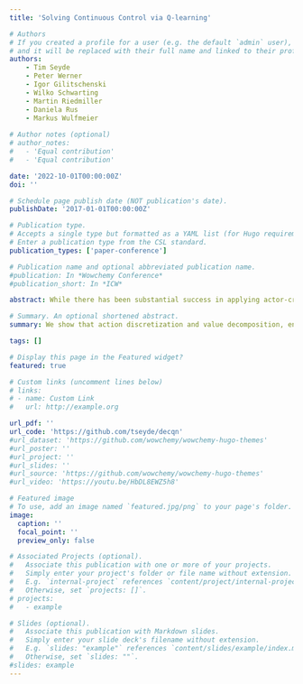 ```yaml
---
title: 'Solving Continuous Control via Q-learning'

# Authors
# If you created a profile for a user (e.g. the default `admin` user), write the username (folder name) here
# and it will be replaced with their full name and linked to their profile.
authors:
    - Tim Seyde
    - Peter Werner
    - Igor Gilitschenski
    - Wilko Schwarting
    - Martin Riedmiller
    - Daniela Rus
    - Markus Wulfmeier
    
# Author notes (optional)
# author_notes:
#   - 'Equal contribution'
#   - 'Equal contribution'

date: '2022-10-01T00:00:00Z'
doi: ''

# Schedule page publish date (NOT publication's date).
publishDate: '2017-01-01T00:00:00Z'

# Publication type.
# Accepts a single type but formatted as a YAML list (for Hugo requirements).
# Enter a publication type from the CSL standard.
publication_types: ['paper-conference']

# Publication name and optional abbreviated publication name.
#publication: In *Wowchemy Conference*
#publication_short: In *ICW*

abstract: While there has been substantial success in applying actor-critic methods to continuous control, simpler critic-only methods such as Q-learning often remain intractable in the associated high-dimensional action spaces. However, most actor-critic methods come at the cost of added complexity`:` heuristics for stabilization, compute requirements as well as wider hyperparameter search spaces. We show that these issues can be largely alleviated via Q-learning by combining action discretization with value decomposition, framing single-agent control as cooperative multi-agent reinforcement learning (MARL). With bang-bang actions, performance of this critic-only approach matches state-of-the-art continuous actor-critic methods when learning from features or pixels. We extend classical bandit examples from cooperative MARL to provide intuition for how decoupled critics leverage state information to coordinate joint optimization, and demonstrate surprisingly strong performance across a wide variety of continuous control tasks.

# Summary. An optional shortened abstract.
summary: We show that action discretization and value decomposition, enables us to scale and apply Q-learning to continuous control tasks. With bang-bang actions alone, the performance of this critic-only approach matches state-of-the-art continuous actor-critic methods when learning from features or pixels. <font size="4"> <br> *[ICLR, 2023]*</font>

tags: []

# Display this page in the Featured widget?
featured: true

# Custom links (uncomment lines below)
# links:
# - name: Custom Link
#   url: http://example.org

url_pdf: ''
url_code: 'https://github.com/tseyde/decqn'
#url_dataset: 'https://github.com/wowchemy/wowchemy-hugo-themes'
#url_poster: ''
#url_project: ''
#url_slides: ''
#url_source: 'https://github.com/wowchemy/wowchemy-hugo-themes'
#url_video: 'https://youtu.be/HbDL8EWZ5h8'

# Featured image
# To use, add an image named `featured.jpg/png` to your page's folder.
image:
  caption: ''
  focal_point: ''
  preview_only: false

# Associated Projects (optional).
#   Associate this publication with one or more of your projects.
#   Simply enter your project's folder or file name without extension.
#   E.g. `internal-project` references `content/project/internal-project/index.md`.
#   Otherwise, set `projects: []`.
# projects:
#   - example

# Slides (optional).
#   Associate this publication with Markdown slides.
#   Simply enter your slide deck's filename without extension.
#   E.g. `slides: "example"` references `content/slides/example/index.md`.
#   Otherwise, set `slides: ""`.
#slides: example
---
```

<!-- 
{{% callout note %}}
Click the _Cite_ button above to demo the feature to enable visitors to import publication metadata into their reference management software.
{{% /callout %}}

{{% callout note %}}
Create your slides in Markdown - click the _Slides_ button to check out the example.
{{% /callout %}} -->

<!-- Add the publication's **full text** or **supplementary notes** here. You can use rich formatting such as including [code, math, and images](https://wowchemy.com/docs/content/writing-markdown-latex/). -->
